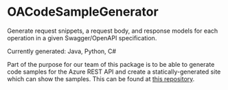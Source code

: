 # OACodeSampleGenerator

Generate request snippets, a request body, and response models for each operation in a given Swagger/OpenAPI specification.

Currently generated: Java, Python, C#

Part of the purpose for our team of this package is to be able to generate code samples for the Azure REST API and create a statically-generated site which can show the samples. This can be found at [this repository](https://github.com/ArchawinWongkittiruk/azure-rest-api-code-samples).
